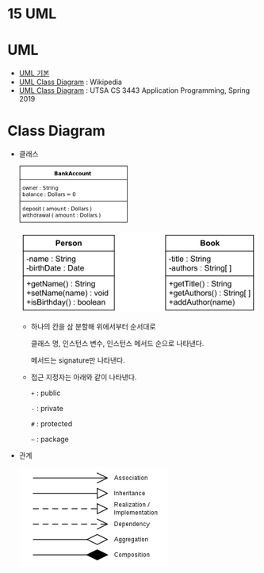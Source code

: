 # 15 UML

# UML

- [UML 기본](https://velog.io/@donghoim/%EC%A0%95%EB%B3%B4%EC%B2%98%EB%A6%AC%EC%82%B0%EC%97%85%EA%B8%B0%EC%82%AC-17%EA%B0%95-UML)
- [UML Class Diagram](https://en.wikipedia.org/wiki/Class_diagram) : Wikipedia
- [UML Class Diagram](http://www.cs.utsa.edu/~cs3443/uml/uml.html) : UTSA CS 3443 Application Programming, Spring 2019

# Class Diagram

- 클래스
    
    ![Untitled](15%20UML%204c357a821aab41f89754ebef21e8dced/Untitled.png)
    
    ![Untitled](15%20UML%204c357a821aab41f89754ebef21e8dced/Untitled%201.png)
    
    - 하나의 칸을 삼 분할해 위에서부터 순서대로
        
        클래스 명, 인스턴스 변수, 인스턴스 메서드 순으로 나타낸다.
        
        메서드는 signature만 나타낸다.
        
    - 접근 지정자는 아래와 같이 나타낸다.
        
        `+` : public
        
        `-` : private
        
        `#` : protected
        
        `~` : package
        
- 관계
    
    ![Untitled](15%20UML%204c357a821aab41f89754ebef21e8dced/Untitled%202.png)